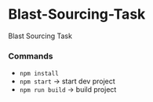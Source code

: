 # Blast-Sourcing-Task
Blast Sourcing Task

### Commands

- `npm install`
- `npm start` → start dev project
- `npm run build` → build project
